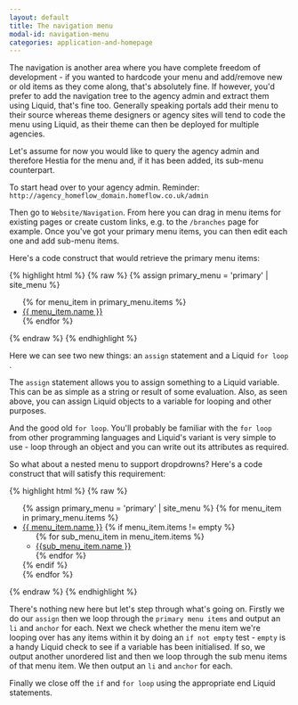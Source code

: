 ```yaml
---
layout: default
title: The navigation menu
modal-id: navigation-menu
categories: application-and-homepage
---
```

The navigation is another area where you have complete freedom of development - if you wanted to hardcode your menu and add/remove new or old items as they come along, that's absolutely fine. If however, you'd prefer to add the navigation tree to the agency admin and extract them using Liquid, that's fine too. Generally speaking portals add their menu to their source whereas theme designers or agency sites will tend to code the menu using Liquid, as their theme can then be deployed for multiple agencies.

Let's assume for now you would like to query the agency admin and therefore Hestia for the menu and, if it has been added, its sub-menu counterpart.

To start head over to your agency admin. Reminder: ``http://agency_homeflow_domain.homeflow.co.uk/admin``

Then go to ``Website/Navigation``. From here you can drag in menu items for existing pages or create custom links, e.g. to the ``/branches`` page for example. Once you've got your primary menu items, you can then edit each one and add sub-menu items.

Here's a code construct that would retrieve the primary menu items:

{% highlight html %}
{% raw %}
{% assign primary_menu = 'primary' | site_menu %}
<ul class="top-level">
 {% for menu_item in primary_menu.items %}
  <li class="top-level-li">
   <a href="{{ menu_item.url }}">{{ menu_item.name }}</a>
  </li>
 {% endfor %}
</ul>
{% endraw %}
{% endhighlight %}

Here we can see two new things: an ``assign`` statement and a Liquid ``for loop ``.

The ``assign`` statement allows you to assign something to a Liquid variable. This can be as simple as a string or result of some evaluation. Also, as seen above, you can assign Liquid objects to a variable for looping and other purposes.

And the good old ``for loop``. You'll probably be familiar with the ``for loop`` from other programming languages and Liquid's variant is very simple to use - loop through an object and you can write out its attributes as required.

So what about a nested menu to support dropdrowns? Here's a code construct that will satisfy this requirement:

{% highlight html %}
{% raw %}
<ul class="top-level">
 {% assign primary_menu = 'primary' | site_menu %}
 {% for menu_item in primary_menu.items %}
  <li class="top-level-li">
   <a class="navigation" href="{{ menu_item.url }}">{{ menu_item.name }}</a>
   {% if menu_item.items != empty %}
    <ul class="subnav">
     {% for sub_menu_item in menu_item.items %}
      <li>
       <a href="{{sub_menu_item.url}}">{{sub_menu_item.name }}</a>
      </li>
     {% endfor %}
    </ul>
   {% endif %}
  </li>
 {% endfor %}
</ul>
{% endraw %}
{% endhighlight %}

There's nothing new here but let's step through what's going on. Firstly we do our ``assign`` then we loop through the ``primary menu items`` and output an ``li`` and ``anchor`` for each. Next we check whether the menu item we're looping over has any items within it by doing an ``if not empty`` test - ``empty`` is a handy Liquid check to see if a variable has been initialised. If so, we output another unordered list and then we loop through the sub menu items of that menu item. We then output an ``li`` and ``anchor`` for each.

Finally we close off the ``if`` and ``for loop`` using the appropriate end Liquid statements.